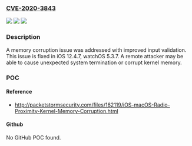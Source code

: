 ### [CVE-2020-3843](https://cve.mitre.org/cgi-bin/cvename.cgi?name=CVE-2020-3843)
![](https://img.shields.io/static/v1?label=Product&message=watchOS-1&color=blue)
![](https://img.shields.io/static/v1?label=Version&message=%3C%20watchOS%205.3.7%20&color=brighgreen)
![](https://img.shields.io/static/v1?label=Vulnerability&message=A%20remote%20attacker%20may%20be%20able%20to%20cause%20unexpected%20system%20termination%20or%20corrupt%20kernel%20memory&color=brighgreen)

### Description

A memory corruption issue was addressed with improved input validation. This issue is fixed in iOS 12.4.7, watchOS 5.3.7. A remote attacker may be able to cause unexpected system termination or corrupt kernel memory.

### POC

#### Reference
- http://packetstormsecurity.com/files/162119/iOS-macOS-Radio-Proximity-Kernel-Memory-Corruption.html

#### Github
No GitHub POC found.

